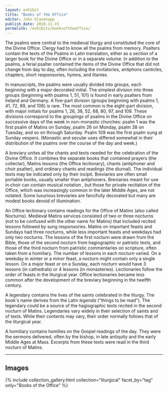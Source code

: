 ```yaml
---
layout: exhibit
title: "Books of the Office"
editor: John Glasenapp
publish_date: 2018-11-15
permalink: /exhibits/booksoftheoffice/
---
```


The psalms were central to the medieval liturgy and constituted the core of the Divine Office. Clergy had to know all the psalms from memory. Psalters contain the texts of the Psalms in Latin translation, either as a section of a larger book for the Divine Office or in a separate volume. In addition to the psalms, a ferial psalter contained the items of the Divine Office that did not change from day to day, often including the invitatories, antiphons canticles, chapters, short responsories, hymns, and litanies.

In manuscripts, the psalms were usually divided into groups, each beginning with a major decorated initial. The simplest division into three groups (beginning with psalms 1, 51, 101) is found in early psalters from Ireland and Germany. A five-part division (groups beginning with psalms 1, 41, 72, 89, and 106) is rare. The most common is the eight-part division, with major initials for psalms 1, 26, 38, 52, 68, 80, 97, and 109. These divisions correspond to the groupings of psalms in the Divine Office on successive days of the week in non-monastic churches: psalm 1 was the first psalm of Matins on Sunday, psalm 26 on Monday, psalm 38 on Tuesday, and so on through Saturday. Psalm 109 was the first psalm sung at Sunday vespers. (Monastic and secular uses differed somewhat in their distribution of the psalms over the course of the day and week.)

A breviary unites all the chants and texts needed for the celebration of the Divine Office. It combines the separate books that contained prayers (the collectar), Matins lessons (the Office lectionary), chants (antiphoner and choir psalter), and ordinary chants and readings (the diurnal). The individual texts may be indicated only by their incipit. Breviaries are often small portable books, usually smaller than antiphoners. Breviaries meant for use in choir can contain musical notation , but those for private recitation of the Office, which was increasingly common in the later Middle Ages, are not notated. Some luxurious breviaries are fancifully decorated but many are modest books devoid of illumination.

An Office lectionary contains readings for the Office of Matins (also called Nocturns). Medieval Matins services consisted of two or three nocturns (not to be confused with the other name for Matins) that included recited lessons followed by sung responsories. Matins on important feasts and Sundays had three nocturns, while less important feasts and weekdays had only two nocturns. The lessons of the first nocturn were drawn from the Bible, those of the second nocturn from hagiographic or patristic texts, and those of the third nocturn from patristic commentaries on scripture, often taken from a homiliary. The number of lessons in each nocturn varied. On a weekday in winter or a minor feast, a nocturn might contain only a single lesson. On a major feast or on a Sunday, each nocturn would have 3 lessons (in cathedrals) or 4 lessons (in monasteries). Lectionaries follow the order of feasts in the liturgical year. Office lectionaries became less common after the development of the breviary beginning in the twelfth century.

A legendary contains the lives of the saints celebrated in the liturgy. The book's name derives from the Latin *legenda* ("things to be read"). The legendary could be a source of the hagiographic texts recited in the second nocturn of Matins. Legendaries vary widely in their selection of saints and of texts. While their contents may vary, their order normally follows that of the liturgical year.

A homiliary contains homilies on the Gospel readings of the day. They were the sermons delivered, often by the bishop, in late antiquity and the early Middle Ages at Mass. Excerpts from these texts were read in the third nocturn of Matins.

---

## Images

{% include collection_gallery.html collection="liturgical" facet_by="tag" only="Books of the Office" %}

<!-- ---

Western MS 038, ff. 136v-137r: Psalm 109 begins the 8th section in the eight-part division of the psalter.

Western MS 038, ff. 193v-194r: Litany of the Saints.

Western MS 049, recto: A psalter from 12th-century Germany adapted to liturgical use through the addition of antiphons at the bottom of the page.

Plimpton MS 040G, f. 1r: A choir psalter from 15th-century Italy.

---

**Typographical MS 2: A psalter from 15th-century Tuscany**

f. 1r: List of invitatory antiphons for the church year and a hymn, "Primo dierum." 

f. 15r, *detail*: Antiphon, "Confortate manus dissolutas."

f. 46r: Canticle, "Benedictus." 

f. 46r, *detail*: Initial of Zacharias holding a scroll with the artist's name.

f. 81r: Hymn, "Consors paterni luminis lux."

---

Smith Western MS 16, f. 116v: A breviary from 12th-century Auvergne.

Smith Med/Ren Frag. 24, f. 1r: A breviary from 13th-century Flanders.

---

Smith Med/Ren Frag. 26, verso: An office lectionary from 12th-century Italy.

Smith Med/Ren Frag. 14, f. 1r: An office lectionary from 12th-century Switzerland.

Plimpton MS 050, f. 11v: Ambrose's commentary on Luke, adapted for liturgical use, from 12th-century France.

---

Plimpton MS 064, f. 2v: A legendary from 11th-century central Italy showing the deeds of saints Cyprian and Justina, who were commemorated on September 26.

---

Plimpton MS 055, f. 1v: A homiliary from 9th-century France containing a composite text, attributed in the margin to Bede the Venerable, that juxtaposes parts of various homiletic and exegetical texts.
 -->